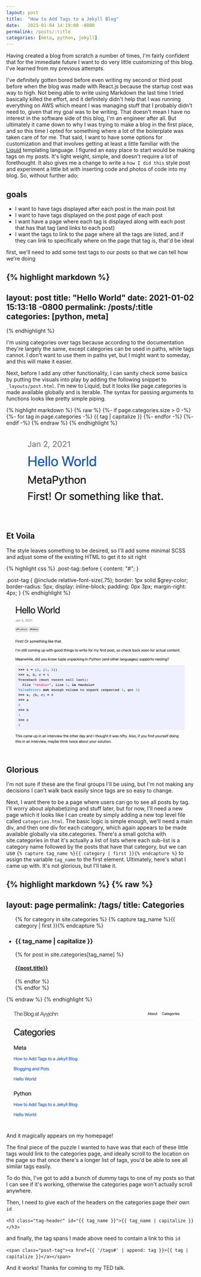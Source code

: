 ```yaml
---
layout: post
title:  "How to Add Tags to a Jekyll Blog"
date:   2021-01-04 14:19:00 -0800
permalink: /posts/:title
categories: [meta, python, jekyll]
---
```

Having created a blog from scratch a number of times, I'm fairly confident that for the immediate future I want to do very little customizing of this blog. I've learned from my previous attempts.

I've definitely gotten bored before even writing my second or third post before when the blog was made with React.js because the startup cost was way to high.
Not being able to write using Markdown the last time I tried basically killed the effort, and it definitely didn't help that I was running everything on AWS which meant I was managing stuff that I probably didn't need to, given that my goal was to be writing.
That doesn't mean I have no interest in the software side of this blog, I'm an engineer after all. But ultimately it came down to why I was trying to make a blog in the first place, and so this time I opted for something where a lot of the boilerplate was taken care of for me.
That said, I want to have some options for customization and that involves getting at least a little familiar with the [Liquid](https://shopify.github.io/liquid/) templating language.
I figured an easy place to start would be making tags on my posts. It's light weight, simple, and doesn't require a lot of forethought.
It also gives me a change to write a `how I did this` style post and experiment a little bit with inserting code and photos of code into my blog.
So, without further ado:
## goals
* I want to have tags displayed after each post in the main post list
* I want to have tags displayed on the post page of each post
* I want have a page where each tag is displayed along with each post that has that tag (and links to each post)
* I want the tags to link to the page where all the tags are listed, and if they can link to specifically where on the page that tag is, that'd be ideal

first, we'll need to add some test tags to our posts so that we can tell how we're doing
<!-- markdownlint-disable MD003 -->
{% highlight markdown %}
---
layout: post
title:  "Hello World"
date:   2021-01-02 15:13:18 -0800
permalink: /posts/:title
categories: [python, meta]
---
{% endhighlight %}
<!-- markdownlint-enable MD003 -->

I'm using categories over tags because according to the documentation they're largely the same, except categories can be used in paths, while tags cannot.
I don't want to use them in paths yet, but I might want to someday, and this will make it easier.

Next, before I add any other functionality, I can sanity check some basics by putting the visuals into play by adding the following snippet to `_layouts/post.html`. I'm new to Liquid, but it looks like page.categories is made available globally and is iterable. The syntax for passing arguments to functions looks like pretty simple piping.

{% highlight markdown %}
{% raw %}
{%- if page.categories.size > 0 -%}
    {%- for tag in page.categories -%}
    <span class="post-tag">{{ tag | capitalize }}</span>
    {%- endfor -%}
    {%- endif -%}
{% endraw %}
{% endhighlight %}
![Perfection](/assets/adding_tags/unstyled_tags.png)

## Et Voila

The style leaves something to be desired, so I'll add some minimal SCSS and adjust some of the existing HTML to get it to sit right

{% highlight css %}
.post-tag::before {
  content: "#";
}

.post-tag {
  @include relative-font-size(.75);
  border: 1px solid $grey-color;
  border-radius: 5px;
  display: inline-block;
  padding: 0px 3px;
  margin-right: 4px;
}
{% endhighlight %}

![Glorious](/assets/adding_tags/styled_tags.png)

## Glorious

I'm not sure if these are the final groups I'll be using, but I'm not making any decisions I can't walk back easily since tags are so easy to change.

Next, I want there to be a page where users can go to see all posts by tag.
I'll worry about alphabetizing and stuff later, but for now, I'll need a new page which it looks like I can create by simply adding a new top level file called `categories.html`. The basic logic is simple enough, we'll need a main div, and then one div for each category, which again appears to be made available globally via site.categories.
There's a small gotcha with site.categories in that it's actually a list of lists where each sub-list is a category name followed by the posts that have that category, but we can use `{% capture tag_name %}{{ category | first }}{% endcapture %}` to assign the variable `tag_name` to the first element.
Ultimately, here's what I came up with. It's not glorious, but I'll take it.

<!-- markdownlint-disable MD003 -->
{% highlight markdown %}
{% raw %}
---
layout: page
permalink: /tags/
title: Categories
---
<!-- markdownlint-enable MD003 -->

<div class="posts-by-tag">
    <ul class="tag-post-list">
        {% for category in site.categories %}
        {% capture tag_name %}{{ category | first }}{% endcapture %}
        <li>
            <h3 class="tag-header">{{ tag_name | capitalize }}</h3>
            {% for post in site.categories[tag_name] %}
            <div class="tag-post-title">
                <h4><a href="{{ site.baseurl }}{{ post.url }}">{{post.title}}</a></h4>
            </div>
            {% endfor %}
        </li>
        {% endfor %}
    </ul>
</div>
{% endraw %}
{% endhighlight %}

![bam](/assets/adding_tags/categories_page.png)

And it magically appears on my homepage!

The final piece of the puzzle I wanted to have was that each of these little tags would link to the categories page, and ideally scroll to the location on the page so that once there's a longer list of tags, you'd be able to see all similar tags easily.

To do this, I've got to add a bunch of dummy tags to one of my posts so that I can see if it's working, otherwise the categories page won't actually scroll anywhere.

Then, I need to give each of the headers on the categories page their own `id`

`<h3 class="tag-header" id="{{ tag_name }}">{{ tag_name | capitalize }}</h3>`

and finally, the tag spans I made above need to contain a link to this `id`

`<span class="post-tag"><a href={{ '/tags#' | append: tag }}>{{ tag | capitalize }}</a></span>`

And it works!
Thanks for coming to my TED talk.